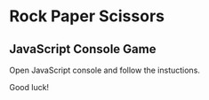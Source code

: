 # Rock Paper Scissors 

## JavaScript Console Game

Open JavaScript console and follow the instuctions. 

Good luck!